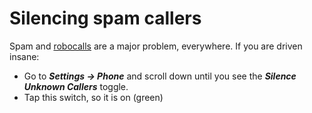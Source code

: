 # Silencing spam callers

Spam and [robocalls](https://pap.tymyrddin.dev/docs/mobile/vishing) are a major problem, everywhere. If you are driven insane:

* Go to ***Settings -> Phone*** and scroll down until you see the ***Silence Unknown Callers*** toggle. 
* Tap this switch, so it is on (green)

